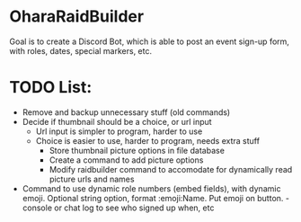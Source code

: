 # OharaRaidBuilder

Goal is to create a Discord Bot, which is able to post an event sign-up form, with roles, dates, special markers, etc.


# TODO List:
- Remove and backup unnecessary stuff (old commands)
- Decide if thumbnail should be a choice, or url input
  - Url input is simpler to program, harder to use
  - Choice is easier to use, harder to program, needs extra stuff
    - Store thumbnail picture options in file database
    - Create a command to add picture options
    - Modify raidbuilder command to accomodate for dynamically read picture urls and names
- Command to use dynamic role numbers (embed fields), with dynamic emoji. Optional string option, format :emoji:Name. Put emoji on button.
-console or chat log to see who signed up when, etc

